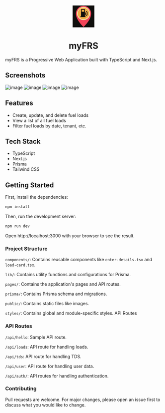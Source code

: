 <p align="center">
    <img src="./public/icon-256x256.png" alt="alt_text" width="70" />
</p>

<h1 align="center">myFRS</h1>

myFRS is a Progressive Web Application built with TypeScript and Next.js.

## Screenshots

<img width="200" alt="image" src="https://github.com/MaheshtheDev/myfrs-pwa/assets/38828053/005e7f88-0b57-4cd8-87f5-7aa5b994cf9d">

<img width="200" alt="image" src="https://github.com/MaheshtheDev/myfrs-pwa/assets/38828053/897d47d2-4f40-49e6-bfd1-3f4852658a8e">

<img width="200" alt="image" src="https://github.com/MaheshtheDev/myfrs-pwa/assets/38828053/6569989d-5168-428b-8b86-92ac6e745160">

<img width="200" alt="image" src="https://github.com/MaheshtheDev/myfrs-pwa/assets/38828053/7e6bde11-74fc-4f26-b386-d03693315deb">

## Features

- Create, update, and delete fuel loads
- View a list of all fuel loads
- Filter fuel loads by date, tenant, etc.

## Tech Stack

- TypeScript
- Next.js
- Prisma
- Tailwind CSS

## Getting Started

First, install the dependencies:

```bash
npm install
```

Then, run the development server:

```bash
npm run dev
```

Open http://localhost:3000 with your browser to see the result.

### Project Structure
`components/`: Contains reusable components like `enter-details.tsx` and `load-card.tsx`.

`lib/`: Contains utility functions and configurations for Prisma.

`pages/`: Contains the application's pages and API routes.

`prisma/`: Contains Prisma schema and migrations.

`public/`: Contains static files like images.

`styles/`: Contains global and module-specific styles.
API Routes

### API Routes

`/api/hello`: Sample API route.

`/api/loads`: API route for handling loads.

`/api/tds`: API route for handling TDS.

`/api/user`: API route for handling user data.

`/api/auth/`: API routes for handling authentication.

### Contributing
Pull requests are welcome. For major changes, please open an issue first to discuss what you would like to change.
